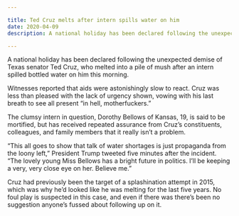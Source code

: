 ```yaml
---

title: Ted Cruz melts after intern spills water on him
date: 2020-04-09
description: A national holiday has been declared following the unexpected demise of Texas senator Ted Cruz, who melted into a pile of mush after an intern spilled bottled water on him this morning.

---
```


A national holiday has been declared following the unexpected demise of Texas senator Ted Cruz, who melted into a pile of mush after an intern spilled bottled water on him this morning.

Witnesses reported that aids were astonishingly slow to react. Cruz was less than pleased with the lack of urgency shown, vowing with his last breath to see all present “in hell, motherfuckers.”

The clumsy intern in question, Dorothy Bellows of Kansas, 19, is said to be mortified, but has received repeated assurance from Cruz’s constituents, colleagues, and family members that it really isn’t a problem.

“This all goes to show that talk of water shortages is just propaganda from the loony left,” President Trump tweeted five minutes after the incident. “The lovely young Miss Bellows has a bright future in politics. I’ll be keeping a very, very close eye on her. Believe me.”

Cruz had previously been the target of a splashination attempt in 2015, which was why he’d looked like he was melting for the last five years. No foul play is suspected in this case, and even if there was there’s been no suggestion anyone’s fussed about following up on it.